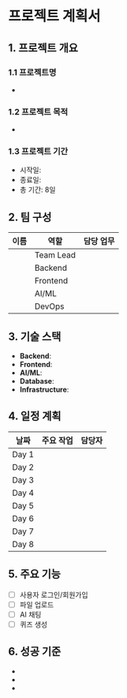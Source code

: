 # 프로젝트 계획서

## 1. 프로젝트 개요

### 1.1 프로젝트명
- 

### 1.2 프로젝트 목적
- 

### 1.3 프로젝트 기간
- 시작일: 
- 종료일: 
- 총 기간: 8일

## 2. 팀 구성

| 이름 | 역할 | 담당 업무 |
|------|------|-----------|
|      | Team Lead |           |
|      | Backend |           |
|      | Frontend |           |
|      | AI/ML |           |
|      | DevOps |           |

## 3. 기술 스택

- **Backend**: 
- **Frontend**: 
- **AI/ML**: 
- **Database**: 
- **Infrastructure**: 

## 4. 일정 계획

| 날짜 | 주요 작업 | 담당자 |
|------|----------|--------|
| Day 1 |          |        |
| Day 2 |          |        |
| Day 3 |          |        |
| Day 4 |          |        |
| Day 5 |          |        |
| Day 6 |          |        |
| Day 7 |          |        |
| Day 8 |          |        |

## 5. 주요 기능

- [ ] 사용자 로그인/회원가입
- [ ] 파일 업로드
- [ ] AI 채팅
- [ ] 퀴즈 생성

## 6. 성공 기준

- 
- 
- 